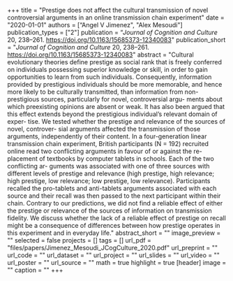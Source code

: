 +++
title = "Prestige does not affect the cultural transmission of novel controversial arguments in an online transmission chain experiment"
date = "2020-01-01"
authors = [“Angel V Jimenez", "Alex Mesoudi"]
publication_types = ["2"]
publication = “_Journal of Cognition and Culture_ 20, 238–261. https://doi.org/10.1163/15685373-12340083"
publication_short = "_Journal of Cognition and Culture_ 20, 238–261. https://doi.org/10.1163/15685373-12340083"
abstract = "Cultural evolutionary theories define prestige as social rank that is freely conferred on individuals possessing superior knowledge or skill, in order to gain opportunities to learn from such individuals. Consequently, information provided by prestigious individuals should be more memorable, and hence more likely to be culturally transmitted, than information from non-prestigious sources, particularly for novel, controversial argu- ments about which preexisting opinions are absent or weak. It has also been argued that this effect extends beyond the prestigious individual’s relevant domain of exper- tise. We tested whether the prestige and relevance of the sources of novel, controver- sial arguments affected the transmission of those arguments, independently of their content. In a four-generation linear transmission chain experiment, British participants (N = 192) recruited online read two conflicting arguments in favour of or against the re- placement of textbooks by computer tablets in schools. Each of the two conflicting ar- guments was associated with one of three sources with different levels of prestige and relevance (high prestige, high relevance; high prestige, low relevance; low prestige, low relevance). Participants recalled the pro-tablets and anti-tablets arguments associated with each source and their recall was then passed to the next participant within their chain. Contrary to our predictions, we did not find a reliable effect of either the prestige or relevance of the sources of information on transmission fidelity. We discuss whether the lack of a reliable effect of prestige on recall might be a consequence of differences between how prestige operates in this experiment and in everyday life."
abstract_short = ""
image_preview = ""
selected = false
projects = []
tags = []
url_pdf = "files/papers/Jimenez_Mesoudi_JCogCulture_2020.pdf"
url_preprint = ""
url_code = ""
url_dataset = ""
url_project = ""
url_slides = ""
url_video = ""
url_poster = ""
url_source = ""
math = true
highlight = true
[header]
image = ""
caption = ""
+++
